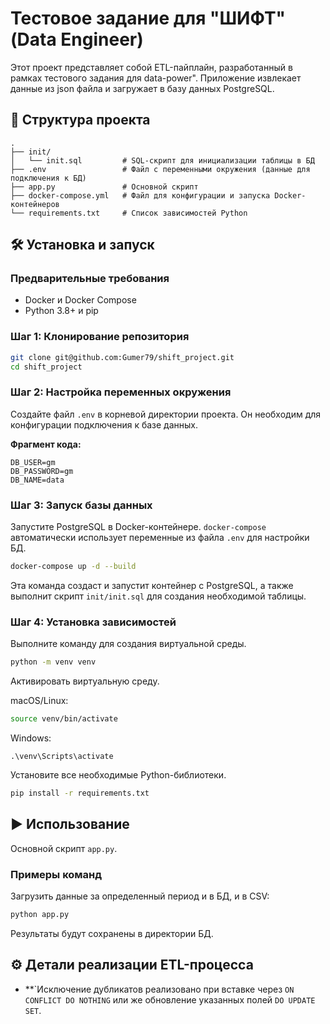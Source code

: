 # Тестовое задание для "ШИФТ" (Data Engineer)

Этот проект представляет собой ETL-пайплайн, разработанный в рамках тестового задания для data-power". Приложение извлекает данные из json файла и загружает в базу данных PostgreSQL.

## 📂 Структура проекта
```
.
├── init/
│   └── init.sql         # SQL-скрипт для инициализации таблицы в БД
├── .env                 # Файл с переменными окружения (данные для подключения к БД)
├── app.py               # Основной скрипт
├── docker-compose.yml   # Файл для конфигурации и запуска Docker-контейнеров
└── requirements.txt     # Список зависимостей Python
```

## 🛠️ Установка и запуск

### Предварительные требования

* Docker и Docker Compose
* Python 3.8+ и pip

### Шаг 1: Клонирование репозитория

```bash
git clone git@github.com:Gumer79/shift_project.git
cd shift_project
```

### Шаг 2: Настройка переменных окружения

Создайте файл `.env` в корневой директории проекта. Он необходим для конфигурации подключения к базе данных.

**Фрагмент кода:**
```env
DB_USER=gm
DB_PASSWORD=gm
DB_NAME=data
```
### Шаг 3: Запуск базы данных

Запустите PostgreSQL в Docker-контейнере.
`docker-compose` автоматически использует переменные из файла `.env` для настройки БД.

```bash
docker-compose up -d --build
```

Эта команда создаст и запустит контейнер с PostgreSQL, а также выполнит скрипт `init/init.sql` для создания необходимой таблицы.

### Шаг 4: Установка зависимостей
Выполните команду для создания виртуальной среды.

```bash
python -m venv venv
```
Активировать виртуальную среду. 

macOS/Linux:
```bash
source venv/bin/activate
```
Windows:
```
.\venv\Scripts\activate
```
Установите все необходимые Python-библиотеки.

```bash
pip install -r requirements.txt
```

## ▶️ Использование

Основной скрипт `app.py`.



### Примеры команд

Загрузить данные за определенный период и в БД, и в CSV:
```bash
python app.py
```

Результаты будут сохранены в директории БД.

## ⚙️ Детали реализации ETL-процесса

* **`Исключение дубликатов реализовано при вставке через ```ON CONFLICT DO NOTHING``` или же обновление указанных полей ```DO UPDATE SET```.